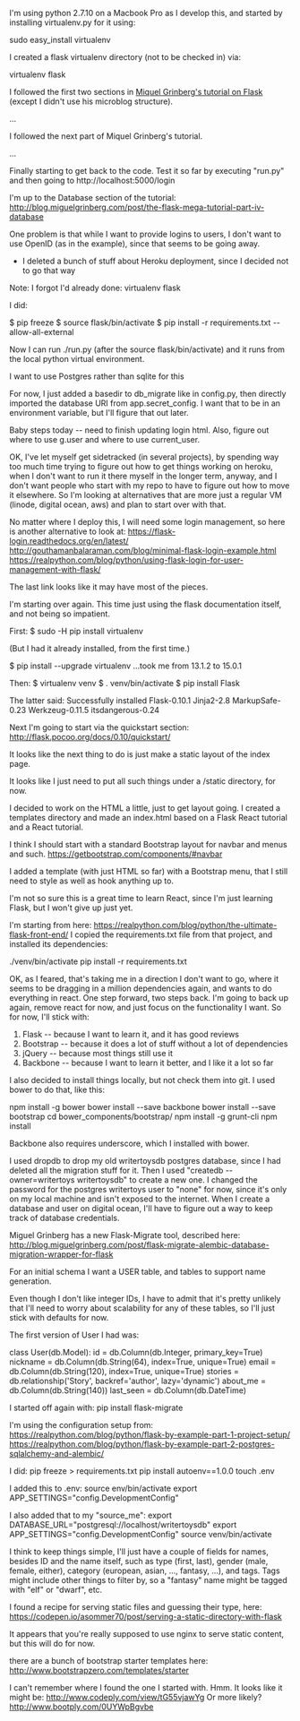 
I'm using python 2.7.10 on a Macbook Pro as I develop this, and started by installing virtualenv.py for it using:

sudo easy_install virtualenv

I created a flask virtualenv directory (not to be checked in) via:

virtualenv flask

I followed the first two sections in [Miquel Grinberg's tutorial on Flask](http://blog.miguelgrinberg.com/post/the-flask-mega-tutorial-part-ii-templates)
(except I didn't use his microblog structure). 

...

I followed the next part of Miquel Grinberg's tutorial.

...

Finally starting to get back to the code. Test it so far by executing "run.py" and
then going to http://localhost:5000/login

I'm up to the Database section of the tutorial: http://blog.miguelgrinberg.com/post/the-flask-mega-tutorial-part-iv-database

One problem is that while I want to provide logins to users, I don't want to use OpenID (as in the example),
since that seems to be going away. 

* I deleted a bunch of stuff about Heroku deployment, since I decided not to go that way

Note: I forgot I'd already done: virtualenv flask

I did:

$ pip freeze
$ source flask/bin/activate
$ pip install -r requirements.txt --allow-all-external

Now I can run ./run.py (after the source flask/bin/activate) and it runs from the local python virtual environment.

I want to use Postgres rather than sqlite for this 

For now, I just added a basedir to db_migrate like in config.py, then directly imported
the database URI from app.secret_config. I want that to be in an environment variable,
but I'll figure that out later.

Baby steps today -- need to finish updating login html. Also, figure out where to use g.user
and where to use current_user.

OK, I've let myself get sidetracked (in several projects), by spending way too much time
trying to figure out how to get things working on heroku, when I don't want to run it there myself in the
longer term, anyway, and I don't want people who start with my repo to have to figure out how to move
it elsewhere. So I'm looking at alternatives that are more just a regular VM (linode, digital ocean, aws)
and plan to start over with that.

No matter where I deploy this, I will need some login management, so here is another alternative to look at:
https://flask-login.readthedocs.org/en/latest/
http://gouthamanbalaraman.com/blog/minimal-flask-login-example.html
https://realpython.com/blog/python/using-flask-login-for-user-management-with-flask/

The last link looks like it may have most of the pieces.

I'm starting over again. This time just using the flask documentation itself, and not being
so impatient.

First: 
$ sudo -H pip install virtualenv

(But I had it already installed, from the first time.)

$ pip install --upgrade virtualenv
...took me from 13.1.2 to 15.0.1

Then:
$ virtualenv venv
$ . venv/bin/activate
$ pip install Flask

The latter said:
Successfully installed Flask-0.10.1 Jinja2-2.8 MarkupSafe-0.23 Werkzeug-0.11.5 itsdangerous-0.24

Next I'm going to start via the quickstart section: http://flask.pocoo.org/docs/0.10/quickstart/

It looks like the next thing to do is just make a static layout of the index page.

It looks like I just need to put all such things under a /static directory, for now.

I decided to work on the HTML a little, just to get layout going. I created a templates directory
and made an index.html based on a Flask React tutorial and a React tutorial.

I think I should start with a standard Bootstrap layout for navbar and menus and such.
https://getbootstrap.com/components/#navbar

I added a template (with just HTML so far) with a Bootstrap menu, that I still need to
style as well as hook anything up to.

I'm not so sure this is a great time to learn React, since I'm just learning Flask, but I
won't give up just yet.

I'm starting from here: https://realpython.com/blog/python/the-ultimate-flask-front-end/
I copied the requirements.txt file from that project, and installed its dependencies:

./venv/bin/activate
pip install -r requirements.txt

OK, as I feared, that's taking me in a direction I don't want to go, where it seems to be
dragging in a million dependencies again, and wants to do everything in react. One step
forward, two steps back. I'm going to back up again, remove react for now, and just
focus on the functionality I want. So for now, I'll stick with:

1) Flask -- because I want to learn it, and it has good reviews
2) Bootstrap -- because it does a lot of stuff without a lot of dependencies
3) jQuery -- because most things still use it
4) Backbone -- because I want to learn it better, and I like it a lot so far

I also decided to install things locally, but not check them into git. I used bower to
do that, like this:

  npm install -g bower
  bower install --save backbone
  bower install --save bootstrap
  cd bower_components/bootstrap/
  npm install -g grunt-cli
  npm install

Backbone also requires underscore, which I installed with bower.

I used dropdb to drop my old writertoysdb postgres database, since I had deleted all the
migration stuff for it. Then I used "createdb --owner=writertoys writertoysdb" to create
a new one. I changed the password for the postgres writertoys user to "none" for now,
since it's only on my local machine and isn't exposed to the internet. When I create
a database and user on digital ocean, I'll have to figure out a way to keep track of
database credentials.

Miguel Grinberg has a new Flask-Migrate tool, described here:
http://blog.miguelgrinberg.com/post/flask-migrate-alembic-database-migration-wrapper-for-flask

For an initial schema I want a USER table, and tables to support name generation.

Even though I don't like integer IDs, I have to admit that it's pretty unlikely that
I'll need to worry about scalability for any of these tables, so I'll just stick with
defaults for now.

The first version of User I had was:

 class User(db.Model):
      id = db.Column(db.Integer, primary_key=True)
      nickname = db.Column(db.String(64), index=True, unique=True)
      email = db.Column(db.String(120), index=True, unique=True)
      stories = db.relationship('Story', backref='author', lazy='dynamic')
      about_me = db.Column(db.String(140))
      last_seen = db.Column(db.DateTime)

I started off again with:
pip install flask-migrate

I'm using the configuration setup from:
https://realpython.com/blog/python/flask-by-example-part-1-project-setup/
https://realpython.com/blog/python/flask-by-example-part-2-postgres-sqlalchemy-and-alembic/

I did:
pip freeze > requirements.txt
pip install autoenv==1.0.0
touch .env

I added this to .env:
source env/bin/activate
export APP_SETTINGS="config.DevelopmentConfig"

I also added that to my "source_me":
export DATABASE_URL="postgresql://localhost/writertoysdb"
export APP_SETTINGS="config.DevelopmentConfig"
source venv/bin/activate

I think to keep things simple, I'll just have a couple of fields for names, besides ID and
the name itself, such as type (first, last), gender (male, female, either), category (european,
asian, ..., fantasy, ...), and tags. Tags might include other things to filter by, so
a "fantasy" name might be tagged with "elf" or "dwarf", etc.

I found a recipe for serving static files and guessing their type, here:
https://codepen.io/asommer70/post/serving-a-static-directory-with-flask

It appears that you're really supposed to use nginx to serve static content, but this will
do for now.

there are a bunch of bootstrap starter templates here:
http://www.bootstrapzero.com/templates/starter

I can't remember where I found the one I started with. Hmm.
It looks like it might be: http://www.codeply.com/view/tG55vjawYg
Or more likely? http://www.bootply.com/0UYWpBgvbe



